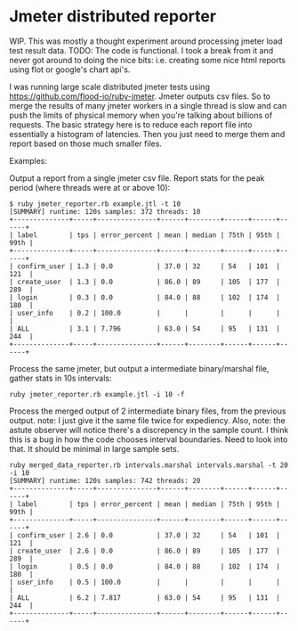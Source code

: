 # Jmeter distributed reporter
WIP. This was mostly a thought experiment around processing jmeter load test result data. TODO: The code is functional. I took a break from it and never got around to doing the nice bits: i.e. creating some nice html reports using flot or google's chart api's.

I was running large scale distributed jmeter tests using https://github.com/flood-io/ruby-jmeter. Jmeter outputs csv files. So to merge the results of many jmeter workers in a single thread is slow and can push the limits of physical memory when you're talking about billions of requests. The basic strategy here is to reduce each report file into essentially a histogram of latencies. Then you just need to merge them and report based on those much smaller files.

Examples:

Output a report from a single jmeter csv file. Report stats for the peak period (where threads were at or above 10):
```
$ ruby jmeter_reporter.rb example.jtl -t 10
[SUMMARY] runtime: 120s samples: 372 threads: 10
+--------------+-----+---------------+------+--------+------+------+------+
| label        | tps | error_percent | mean | median | 75th | 95th | 99th |
+--------------+-----+---------------+------+--------+------+------+------+
| confirm_user | 1.3 | 0.0           | 37.0 | 32     | 54   | 101  | 121  |
| create_user  | 1.3 | 0.0           | 86.0 | 89     | 105  | 177  | 289  |
| login        | 0.3 | 0.0           | 84.0 | 88     | 102  | 174  | 180  |
| user_info    | 0.2 | 100.0         |      |        |      |      |      |
| ALL          | 3.1 | 7.796         | 63.0 | 54     | 95   | 131  | 244  |
+--------------+-----+---------------+------+--------+------+------+------+
```

Process the same jmeter, but output a intermediate binary/marshal file, gather stats in 10s intervals:
```
ruby jmeter_reporter.rb example.jtl -i 10 -f
```

Process the merged output of 2 intermediate binary files, from the previous output. note: I just give it the same file twice for expediency. Also, note: the astute observer will notice there's a discrepency in the sample count. I think this is a bug in how the code chooses interval boundaries. Need to look into that. It should be minimal in large sample sets.
```
ruby merged_data_reporter.rb intervals.marshal intervals.marshal -t 20 -i 10
[SUMMARY] runtime: 120s samples: 742 threads: 20
+--------------+-----+---------------+------+--------+------+------+------+
| label        | tps | error_percent | mean | median | 75th | 95th | 99th |
+--------------+-----+---------------+------+--------+------+------+------+
| confirm_user | 2.6 | 0.0           | 37.0 | 32     | 54   | 101  | 121  |
| create_user  | 2.6 | 0.0           | 86.0 | 89     | 105  | 177  | 289  |
| login        | 0.5 | 0.0           | 84.0 | 88     | 102  | 174  | 180  |
| user_info    | 0.5 | 100.0         |      |        |      |      |      |
| ALL          | 6.2 | 7.817         | 63.0 | 54     | 95   | 131  | 244  |
+--------------+-----+---------------+------+--------+------+------+------+
```

